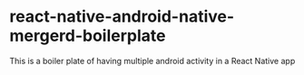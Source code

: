 # react-native-android-native-mergerd-boilerplate
This is a boiler plate of having multiple android activity in a React Native app
